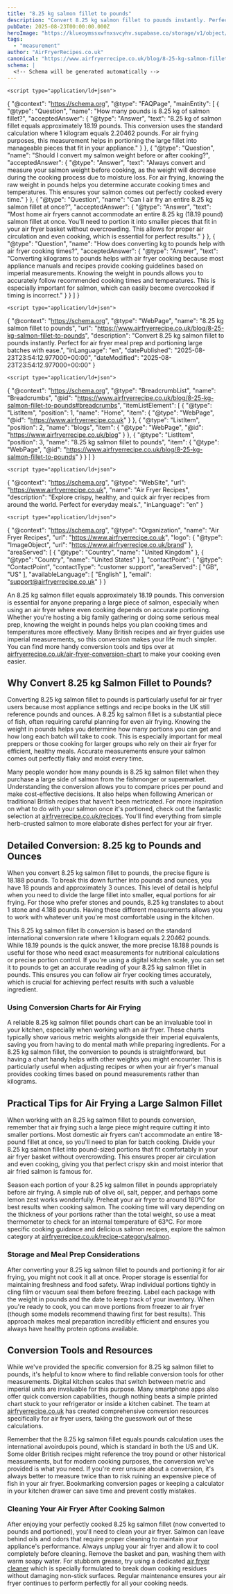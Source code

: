 ```yaml
---
title: "8.25 kg salmon fillet to pounds"
description: "Convert 8.25 kg salmon fillet to pounds instantly. Perfect for air fryer meal prep and portioning large batches with ease."
pubDate: 2025-08-23T00:00:00.000Z
heroImage: "https://klueoymssxwfnxsvcyhv.supabase.co/storage/v1/object/public/Shmucket/8-25-kg-salmon-fillet-to-pounds.webp"
tags:
  - "measurement"
author: "AirFryerRecipes.co.uk"
canonical: "https://www.airfryerrecipe.co.uk/blog/8-25-kg-salmon-fillet-to-pounds"
schema: |
  <!-- Schema will be generated automatically -->
---
```

<script type="application/ld+json">
{
    "@context": "https://schema.org",
    "@type": "BlogPosting",
    "url": "https://www.airfryerrecipe.co.uk/blog/8-25-kg-salmon-fillet-to-pounds",
    "mainEntityOfPage": {
        "@type": "WebPage",
        "@id": "https://www.airfryerrecipe.co.uk/blog/8-25-kg-salmon-fillet-to-pounds"
    },
    "headline": "Quick 8.25 kg Salmon Fillet to Pounds Conversion Guide",
    "description": "Convert 8.25 kg salmon fillet to pounds instantly. Perfect for air fryer meal prep and portioning large batches with ease.",
    "author": {
        "@type": "Person",
        "name": "AirFryerRecipes.co.uk",
        "url": "https://www.airfryerrecipe.co.uk/about",
        "image": {
            "@type": "ImageObject",
            "url": "https://klueoymssxwfnxsvcyhv.supabase.co/storage/v1/object/public/Shmucket/Me.jpg"
        }
    },
    "publisher": {
        "@type": "Organization",
        "name": "Air Fryer Recipe",
        "logo": {
            "@type": "ImageObject",
            "url": "https://cdn.prod.website-files.com/68224a465dfe9a7ab4f57570/6844191451a8b2f1e37e63cc_Untitled%20design%20-%202025-06-05T205644.948%20(1).png"
        }
    },
    "datePublished": "2025-08-23T23:54:12.977Z",
    "dateModified": "2025-08-23T23:54:12.977Z",
    "image": {
        "@type": "ImageObject",
        "url": "https://klueoymssxwfnxsvcyhv.supabase.co/storage/v1/object/public/Shmucket/8-25-kg-salmon-fillet-to-pounds.webp"
    },
    "about": {
        "@type": "Thing",
        "name": "Measurement"
    },
    "articleSection": "Measurement",
    "inLanguage": "en-GB"
}
</script>

    <script type="application/ld+json">
{
    "@context": "https://schema.org",
    "@type": "FAQPage",
    "mainEntity": [
        {
            "@type": "Question",
            "name": "How many pounds is 8.25 kg of salmon fillet?",
            "acceptedAnswer": {
                "@type": "Answer",
                "text": "8.25 kg of salmon fillet equals approximately 18.19 pounds. This conversion uses the standard calculation where 1 kilogram equals 2.20462 pounds. For air frying purposes, this measurement helps in portioning the large fillet into manageable pieces that fit in your appliance."
            }
        },
        {
            "@type": "Question",
            "name": "Should I convert my salmon weight before or after cooking?",
            "acceptedAnswer": {
                "@type": "Answer",
                "text": "Always convert and measure your salmon weight before cooking, as the weight will decrease during the cooking process due to moisture loss. For air frying, knowing the raw weight in pounds helps you determine accurate cooking times and temperatures. This ensures your salmon comes out perfectly cooked every time."
            }
        },
        {
            "@type": "Question",
            "name": "Can I air fry an entire 8.25 kg salmon fillet at once?",
            "acceptedAnswer": {
                "@type": "Answer",
                "text": "Most home air fryers cannot accommodate an entire 8.25 kg (18.19 pound) salmon fillet at once. You'll need to portion it into smaller pieces that fit in your air fryer basket without overcrowding. This allows for proper air circulation and even cooking, which is essential for perfect results."
            }
        },
        {
            "@type": "Question",
            "name": "How does converting kg to pounds help with air fryer cooking times?",
            "acceptedAnswer": {
                "@type": "Answer",
                "text": "Converting kilograms to pounds helps with air fryer cooking because most appliance manuals and recipes provide cooking guidelines based on imperial measurements. Knowing the weight in pounds allows you to accurately follow recommended cooking times and temperatures. This is especially important for salmon, which can easily become overcooked if timing is incorrect."
            }
        }
    ]
}
</script>

    <script type="application/ld+json">
{
    "@context": "https://schema.org",
    "@type": "WebPage",
    "name": "8.25 kg salmon fillet to pounds",
    "url": "https://www.airfryerrecipe.co.uk/blog/8-25-kg-salmon-fillet-to-pounds",
    "description": "Convert 8.25 kg salmon fillet to pounds instantly. Perfect for air fryer meal prep and portioning large batches with ease.",
    "inLanguage": "en",
    "datePublished": "2025-08-23T23:54:12.977000+00:00",
    "dateModified": "2025-08-23T23:54:12.977000+00:00"
}
</script>

    <script type="application/ld+json">
{
    "@context": "https://schema.org",
    "@type": "BreadcrumbList",
    "name": "Breadcrumbs",
    "@id": "https://www.airfryerrecipe.co.uk/blog/8-25-kg-salmon-fillet-to-pounds#breadcrumbs",
    "itemListElement": [
        {
            "@type": "ListItem",
            "position": 1,
            "name": "Home",
            "item": {
                "@type": "WebPage",
                "@id": "https://www.airfryerrecipe.co.uk"
            }
        },
        {
            "@type": "ListItem",
            "position": 2,
            "name": "blogs",
            "item": {
                "@type": "WebPage",
                "@id": "https://www.airfryerrecipe.co.uk/blog"
            }
        },
        {
            "@type": "ListItem",
            "position": 3,
            "name": "8.25 kg salmon fillet to pounds",
            "item": {
                "@type": "WebPage",
                "@id": "https://www.airfryerrecipe.co.uk/blog/8-25-kg-salmon-fillet-to-pounds"
            }
        }
    ]
}
</script>

    <script type="application/ld+json">
{
    "@context": "https://schema.org",
    "@type": "WebSite",
    "url": "https://www.airfryerrecipe.co.uk",
    "name": "Air Fryer Recipes",
    "description": "Explore crispy, healthy, and quick air fryer recipes from around the world. Perfect for everyday meals.",
    "inLanguage": "en"
}
</script>

    <script type="application/ld+json">
{
    "@context": "https://schema.org",
    "@type": "Organization",
    "name": "Air Fryer Recipes",
    "url": "https://www.airfryerrecipe.co.uk",
    "logo": {
        "@type": "ImageObject",
        "url": "https://www.airfryerrecipe.co.uk/brand"
    },
    "areaServed": [
        {
            "@type": "Country",
            "name": "United Kingdom"
        },
        {
            "@type": "Country",
            "name": "United States"
        }
    ],
    "contactPoint": {
        "@type": "ContactPoint",
        "contactType": "customer support",
        "areaServed": [
            "GB",
            "US"
        ],
        "availableLanguage": [
            "English"
        ],
        "email": "support@airfryerrecipe.co.uk"
    }
}
</script>

<p>An 8.25 kg salmon fillet equals approximately 18.19 pounds. This conversion is essential for anyone preparing a large piece of salmon, especially when using an air fryer where even cooking depends on accurate portioning. Whether you're hosting a big family gathering or doing some serious meal prep, knowing the weight in pounds helps you plan cooking times and temperatures more effectively. Many British recipes and air fryer guides use imperial measurements, so this conversion makes your life much simpler. You can find more handy conversion tools and tips over at <a href=https://www.airfryerrecipe.co.uk/air-fryer-conversion-chart>airfryerrecipe.co.uk/air-fryer-conversion-chart</a> to make your cooking even easier.</p>

<h2>Why Convert 8.25 kg Salmon Fillet to Pounds?</h2>
<p>Converting 8.25 kg salmon fillet to pounds is particularly useful for air fryer users because most appliance settings and recipe books in the UK still reference pounds and ounces. A 8.25 kg salmon fillet is a substantial piece of fish, often requiring careful planning for even air frying. Knowing the weight in pounds helps you determine how many portions you can get and how long each batch will take to cook. This is especially important for meal preppers or those cooking for larger groups who rely on their air fryer for efficient, healthy meals. Accurate measurements ensure your salmon comes out perfectly flaky and moist every time.</p>
<p>Many people wonder how many pounds is 8.25 kg salmon fillet when they purchase a large side of salmon from the fishmonger or supermarket. Understanding the conversion allows you to compare prices per pound and make cost-effective decisions. It also helps when following American or traditional British recipes that haven't been metricated. For more inspiration on what to do with your salmon once it's portioned, check out the fantastic selection at <a href=https://www.airfryerrecipe.co.uk/recipes>airfryerrecipe.co.uk/recipes</a>. You'll find everything from simple herb-crusted salmon to more elaborate dishes perfect for your air fryer.</p>

<h2>Detailed Conversion: 8.25 kg to Pounds and Ounces</h2>
<p>When you convert 8.25 kg salmon fillet to pounds, the precise figure is 18.188 pounds. To break this down further into pounds and ounces, you have 18 pounds and approximately 3 ounces. This level of detail is helpful when you need to divide the large fillet into smaller, equal portions for air frying. For those who prefer stones and pounds, 8.25 kg translates to about 1 stone and 4.188 pounds. Having these different measurements allows you to work with whatever unit you're most comfortable using in the kitchen.</p>
<p>This 8.25 kg salmon fillet lb conversion is based on the standard international conversion rate where 1 kilogram equals 2.20462 pounds. While 18.19 pounds is the quick answer, the more precise 18.188 pounds is useful for those who need exact measurements for nutritional calculations or precise portion control. If you're using a digital kitchen scale, you can set it to pounds to get an accurate reading of your 8.25 kg salmon fillet in pounds. This ensures you can follow air fryer cooking times accurately, which is crucial for achieving perfect results with such a valuable ingredient.</p>

<h3>Using Conversion Charts for Air Frying</h3>
<p>A reliable 8.25 kg salmon fillet pounds chart can be an invaluable tool in your kitchen, especially when working with an air fryer. These charts typically show various metric weights alongside their imperial equivalents, saving you from having to do mental math while preparing ingredients. For a 8.25 kg salmon fillet, the conversion to pounds is straightforward, but having a chart handy helps with other weights you might encounter. This is particularly useful when adjusting recipes or when your air fryer's manual provides cooking times based on pound measurements rather than kilograms.</p>

<h2>Practical Tips for Air Frying a Large Salmon Fillet</h2>
<p>When working with an 8.25 kg salmon fillet to pounds conversion, remember that air frying such a large piece might require cutting it into smaller portions. Most domestic air fryers can't accommodate an entire 18-pound fillet at once, so you'll need to plan for batch cooking. Divide your 8.25 kg salmon fillet into pound-sized portions that fit comfortably in your air fryer basket without overcrowding. This ensures proper air circulation and even cooking, giving you that perfect crispy skin and moist interior that air fried salmon is famous for.</p>
<p>Season each portion of your 8.25 kg salmon fillet in pounds appropriately before air frying. A simple rub of olive oil, salt, pepper, and perhaps some lemon zest works wonderfully. Preheat your air fryer to around 180°C for best results when cooking salmon. The cooking time will vary depending on the thickness of your portions rather than the total weight, so use a meat thermometer to check for an internal temperature of 63°C. For more specific cooking guidance and delicious salmon recipes, explore the salmon category at <a href=https://www.airfryerrecipe.co.uk/recipe-category/salmon>airfryerrecipe.co.uk/recipe-category/salmon</a>.</p>

<h3>Storage and Meal Prep Considerations</h3>
<p>After converting your 8.25 kg salmon fillet to pounds and portioning it for air frying, you might not cook it all at once. Proper storage is essential for maintaining freshness and food safety. Wrap individual portions tightly in cling film or vacuum seal them before freezing. Label each package with the weight in pounds and the date to keep track of your inventory. When you're ready to cook, you can move portions from freezer to air fryer (though some models recommend thawing first for best results). This approach makes meal preparation incredibly efficient and ensures you always have healthy protein options available.</p>

<h2>Conversion Tools and Resources</h2>
<p>While we've provided the specific conversion for 8.25 kg salmon fillet to pounds, it's helpful to know where to find reliable conversion tools for other measurements. Digital kitchen scales that switch between metric and imperial units are invaluable for this purpose. Many smartphone apps also offer quick conversion capabilities, though nothing beats a simple printed chart stuck to your refrigerator or inside a kitchen cabinet. The team at <a href=https://www.airfryerrecipe.co.uk/>airfryerrecipe.co.uk</a> has created comprehensive conversion resources specifically for air fryer users, taking the guesswork out of these calculations.</p>
<p>Remember that the 8.25 kg salmon fillet equals pounds calculation uses the international avoirdupois pound, which is standard in both the US and UK. Some older British recipes might reference the troy pound or other historical measurements, but for modern cooking purposes, the conversion we've provided is what you need. If you're ever unsure about a conversion, it's always better to measure twice than to risk ruining an expensive piece of fish in your air fryer. Bookmarking conversion pages or keeping a calculator in your kitchen drawer can save time and prevent costly mistakes.</p>

<h3>Cleaning Your Air Fryer After Cooking Salmon</h3>
<p>After enjoying your perfectly cooked 8.25 kg salmon fillet (now converted to pounds and portioned), you'll need to clean your air fryer. Salmon can leave behind oils and odors that require proper cleaning to maintain your appliance's performance. Always unplug your air fryer and allow it to cool completely before cleaning. Remove the basket and pan, washing them with warm soapy water. For stubborn grease, try using a dedicated <a href=https://www.airfryerrecipe.co.uk/air-fryer-cleaner>air fryer cleaner</a> which is specially formulated to break down cooking residues without damaging non-stick surfaces. Regular maintenance ensures your air fryer continues to perform perfectly for all your cooking needs.</p>
